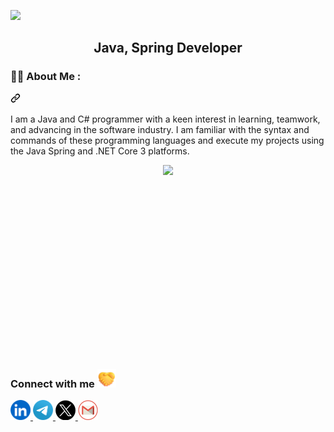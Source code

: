 ![](https://komarev.com/ghpvc/?username=MoeinAlvandi&base=1000&color=blue)
<h2 align="center" class="heading-element" dir="auto">Java, Spring Developer</h2>
<div class="markdown-heading" dir="auto"><h3 class="heading-element" dir="auto">👨‍💻 About Me :</h3><a id="user-content-man_technologist-about-me-" class="anchor" aria-label="Permalink: :man_technologist: About Me :" href="#man_technologist-about-me-"><svg class="octicon octicon-link" viewBox="0 0 16 16" version="1.1" width="16" height="16" aria-hidden="true"><path d="m7.775 3.275 1.25-1.25a3.5 3.5 0 1 1 4.95 4.95l-2.5 2.5a3.5 3.5 0 0 1-4.95 0 .751.751 0 0 1 .018-1.042.751.751 0 0 1 1.042-.018 1.998 1.998 0 0 0 2.83 0l2.5-2.5a2.002 2.002 0 0 0-2.83-2.83l-1.25 1.25a.751.751 0 0 1-1.042-.018.751.751 0 0 1-.018-1.042Zm-4.69 9.64a1.998 1.998 0 0 0 2.83 0l1.25-1.25a.751.751 0 0 1 1.042.018.751.751 0 0 1 .018 1.042l-1.25 1.25a3.5 3.5 0 1 1-4.95-4.95l2.5-2.5a3.5 3.5 0 0 1 4.95 0 .751.751 0 0 1-.018 1.042.751.751 0 0 1-1.042.018 1.998 1.998 0 0 0-2.83 0l-2.5 2.5a1.998 1.998 0 0 0 0 2.83Z"></path></svg></a></div>


<p>
  
  I am a Java and C# programmer with a keen interest in learning, teamwork, and advancing in the software industry. I am familiar with the syntax and commands of these programming languages and execute my projects using the Java Spring and .NET Core 3 platforms.
</p>

  

<div align="center" dir="auto">
  <animated-image data-catalyst="" style="width: 600px;"><a target="_blank" rel="noopener noreferrer nofollow" href="https://camo.githubusercontent.com/d26893d99fe76f99fcf7d36e586ad8a0133c131fd4b101fe56494105b4238549/68747470733a2f2f6d656469612e67697068792e636f6d2f6d656469612f645765734263544c61766b5a754733354d492f67697068792e676966" data-target="animated-image.originalLink"><img src="https://camo.githubusercontent.com/d26893d99fe76f99fcf7d36e586ad8a0133c131fd4b101fe56494105b4238549/68747470733a2f2f6d656469612e67697068792e636f6d2f6d656469612f645765734263544c61766b5a754733354d492f67697068792e676966" height="300" data-canonical-src="https://media.giphy.com/media/dWesBcTLavkZuG35MI/giphy.gif" style="max-width: 100%; display: inline-block;" data-target="animated-image.originalImage"></a>
      <span class="AnimatedImagePlayer" data-target="animated-image.player" hidden="">
        <a data-target="animated-image.replacedLink" class="AnimatedImagePlayer-images" href="https://camo.githubusercontent.com/d26893d99fe76f99fcf7d36e586ad8a0133c131fd4b101fe56494105b4238549/68747470733a2f2f6d656469612e67697068792e636f6d2f6d656469612f645765734263544c61766b5a754733354d492f67697068792e676966" target="_blank">
          
   
</div>

<h3 class="heading-element" dir="auto">
    <a target="_blank" rel="noopener noreferrer nofollow" href="https://raw.githubusercontent.com/justindhillon/justindhillon/main/assets/meteor.png"></a>
    Connect with me 
    <a target="_blank" rel="noopener noreferrer nofollow" href="https://raw.githubusercontent.com/justindhillon/justindhillon/main/assets/hands.png"><img src="https://raw.githubusercontent.com/justindhillon/justindhillon/main/assets/hands.png" width="30" height="30" style="max-width: 100%;"></a>
  </h3>
<div id="user-content-badges" align="" dir="auto">
  <a href="#">
    </a><a href="https://www.linkedin.com/in/moeen-alvandi" rel="nofollow">
    <img src="https://github.com/MoeinAlvandi/CleanCodeTools/blob/main/linkedin.png?raw=true" style="width: 32px;">
  </a>

 
  <a href="https://t.me/Mrprogrammer1398" rel="nofollow">
    <img src="https://github.com/MoeinAlvandi/CleanCodeTools/blob/main/telegramIcon2.png?raw=true" alt="" style="width: 32px;">
  </a>
  <a href="https://x.com/MoeenAlvandi">
    <img src="https://github.com/MoeinAlvandi/CleanCodeTools/blob/main/x.jpg.png?raw=true" style="width: 32px">
  </a>
 <a href="mailto:mr.programmer1398@gmail.com">
    <img src="https://github.com/MoeinAlvandi/CleanCodeTools/blob/main/gmail_icon-icons.com_62758.png?raw=true" style="width: 32px">
  </a>
  
</div>


<!--
**MoeinAlvandi/MoeinAlvandi** is a ✨ _special_ ✨ repository because its `README.md` (this file) appears on your GitHub profile.

Here are some ideas to get you started:

- 🔭 I’m currently working on ...
- 🌱 I’m currently learning ...
- 👯 I’m looking to collaborate on ...
- 🤔 I’m looking for help with ...
- 💬 Ask me about ...
- 📫 How to reach me: ...
- 😄 Pronouns: ...
- ⚡ Fun fact: ...
-->
